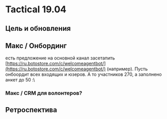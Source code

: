 # Tactical 19.04

## Цель и обновления

## Макс / Онбординг

есть предложение на основной канал засетапить [https://ru.botostore.com/c/welcomeagentbot/](https://ru.botostore.com/c/welcomeagentbot/) \(например\). Пусть онбоордит всех входящих и юзеров. А то участников 270, а заполнено анкет до 50 :\

### Макс / CRM для волонтеров?

## Ретроспектива

